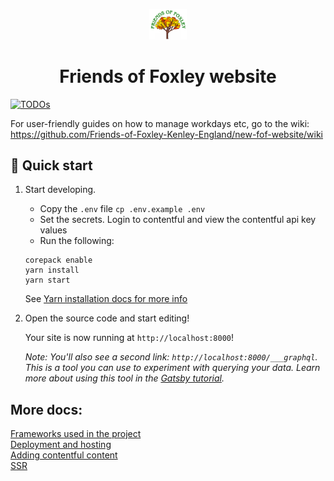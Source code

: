 <p align="center">
  <a href="https://www.friendsoffoxley.co.uk/" target="_blank" rel="noopener noreferrer">
    <img alt="Friends of foxley logo" src="src\images\logo.png" width="60" />
  </a>
</p>
<h1 align="center">
  Friends of Foxley website 
</h1>

[![TODOs](https://img.shields.io/endpoint?url=https://todos.tickgit.com/badge?repo=github.com/Friends-of-Foxley-Kenley-England/new-fof-website)](https://todos.tickgit.com/browse?repo=github.com/Friends-of-Foxley-Kenley-England/new-fof-website)

For user-friendly guides on how to manage workdays etc, go to the wiki: <https://github.com/Friends-of-Foxley-Kenley-England/new-fof-website/wiki>

## 🚀 Quick start

1.  Start developing.

    - Copy the `.env` file `cp .env.example .env`
    - Set the secrets. Login to contentful and view the contentful api key values
    - Run the following:

    ```shell
    corepack enable
    yarn install
    yarn start
    ```

    See [Yarn installation docs for more info](https://yarnpkg.com/getting-started/install)

1.  Open the source code and start editing!

    Your site is now running at `http://localhost:8000`!

    _Note: You'll also see a second link: _`http://localhost:8000/___graphql`_. This is a tool you can use to experiment with querying your data. Learn more about using this tool in the [Gatsby tutorial](https://www.gatsbyjs.com/tutorial/part-five/#introducing-graphiql)._

## More docs:

[Frameworks used in the project](./docs/development-frameworks.md)  
[Deployment and hosting](./docs/deployment.md)  
[Adding contentful content](./docs/adding-contentful-content.md)  
[SSR](https://www.gatsbyjs.com/docs/how-to/rendering-options/using-server-side-rendering/)
